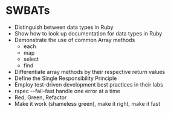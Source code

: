 # SWBATs
 - Distinguish between data types in Ruby
 - Show how to look up documentation for data types in Ruby
 - Demonstrate the use of common Array methods
    - each
    - map
    - select
    - find
 - Differentiate array methods by their respective return values
 - Define the Single Responsibility Principle
 - Employ test-driven development best practices in their labs
 - rspec --fail-fast handle one error at a time
 - Red, Green, Refactor
 - Make it work (shameless green), make it right, make it fast
